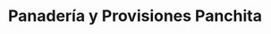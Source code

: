 ---
title: "Panadería y Provisiones Panchita"
url: /nacimiento/panaderia-y-provisiones-panchita/
shop: Lebensmittel
---